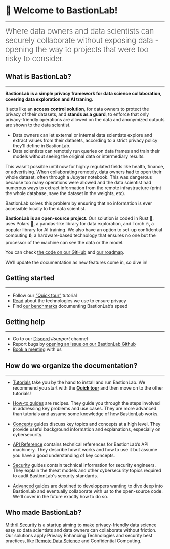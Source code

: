 # 👋 Welcome to BastionLab!
________________________________________________________

<font size="5"><span style="font-weight: 200">Where data owners and data scientists can securely collaborate without exposing data - opening the way to projects that were too risky to consider.</font></span>

## What is BastionLab?
________________________________________________________

**BastionLab is a simple privacy framework for data science collaboration, covering data exploration and AI traning.** 

It acts like an **access control solution**, for data owners to protect the privacy of their datasets, and **stands as a guard**, to enforce that only privacy-friendly operations are allowed on the data and anonymized outputs are shown to the data scientist. 

- Data owners can let external or internal data scientists explore and extract values from their datasets, according to a strict privacy policy they'll define in BastionLab.
- Data scientists can remotely run queries on data frames and train their models without seeing the original data or intermediary results.

This wasn’t possible until now for highly regulated fields like health, finance, or advertising. When collaborating remotely, data owners had to open their whole dataset, often through a Jupyter notebook. This was dangerous because too many operations were allowed and the data scientist had numerous ways to extract information from the remote infrastructure (print the whole database, save the dataset in the weights, etc).

BastionLab solves this problem by ensuring that no information is ever accessible locally to the data scientist. 

**BastionLab is an open-source project.** 
Our solution is coded in Rust 🦀, uses Polars 🐻, a pandas-like library for data exploration, and Torch 🔥, a popular library for AI training. 
We also have an option to set-up confidential computing 🔒, a hardware-based technology that ensures no one but the processor of the machine can see the data or the model.
 
You can check [the code on our GitHub](https://github.com/mithril-security/bastionlab/) and [our roadmap](https://mithril-security.notion.site/513af0ada2584e0f837776a7f6649ab4?v=cf664187c13149a4b667d9c0ae3ed1c0). 

We’ll update the documentation as new features come in, so dive in!

## Getting started
________________________________________________________

- Follow our [“Quick tour”](docs/quick-tour/quick-tour.ipynb) tutorial
- [Read](docs/security/threat_model_data_owner_owns_infrastructure.md) about the technologies we use to ensure privacy
- Find [our benchmarks](docs/advanced/benchmarks/polars_benchmarks.md) documenting BastionLab’s speed

## Getting help
________________________________________________________

- Go to our [Discord](https://discord.com/invite/TxEHagpWd4) *#support* channel
- Report bugs by [opening an issue on our BastionLab Github](https://github.com/mithril-security/bastionlab/issues)
- [Book a meeting](https://calendly.com/contact-mithril-security/15mins?month=2022-11) with us

## How do we organize the documentation?
____________________________________________

- [Tutorials](docs/tutorials/authentication.ipynb) take you by the hand to install and run BastionLab. We recommend you start with the **[Quick tour](docs/quick-tour/quick-tour.ipynb)** and then move on to the other tutorials!  

- [How-to guides](docs/how-to-guides/covid_cleaning_exploration.ipynb) are recipes. They guide you through the steps involved in addressing key problems and use cases. They are more advanced than tutorials and assume some knowledge of how BastionLab works.

- [Concepts](docs/concepts-guides/remote_data_science.md) guides discuss key topics and concepts at a high level. They provide useful background information and explanations, especially on cybersecurity.

- [API Reference](docs/resources/bastionlab/index.md) contains technical references for BastionLab’s API machinery. They describe how it works and how to use it but assume you have a good understanding of key concepts. 

- [Security](docs/security/threat_model_data_owner_owns_infrastructure.md) guides contain technical information for security engineers. They explain the threat models and other cybersecurity topics required to audit BastionLab's security standards.

- [Advanced](docs/advanced/benchmarks/polars_benchmarks.md) guides are destined to developpers wanting to dive deep into BastionLab and eventually collaborate with us to the open-source code. We'll cover in the future exactly how to do so. 

## Who made BastionLab?

[Mithril Security](https://www.mithrilsecurity.io/) is a startup aiming to make privacy-friendly data science easy so data scientists and data owners can collaborate without friction. Our solutions apply Privacy Enhancing Technologies and security best practices, like [Remote Data Science](docs/concepts-guides/remote_data_science.md) and Confidential Computing.

